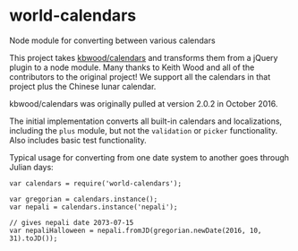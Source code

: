 # world-calendars
Node module for converting between various calendars

This project takes [kbwood/calendars](https://github.com/kbwood/calendars) and transforms them from a jQuery plugin to a node module. Many thanks to Keith Wood and all of the contributors to the original project! We support all the calendars in that project plus the Chinese lunar calendar.

kbwood/calendars was originally pulled at version 2.0.2 in October 2016.

The initial implementation converts all built-in calendars and localizations, including the `plus` module, but not the `validation` or `picker` functionality. Also includes basic test functionality.

Typical usage for converting from one date system to another goes through Julian days:
```
var calendars = require('world-calendars');

var gregorian = calendars.instance();
var nepali = calendars.instance('nepali');

// gives nepali date 2073-07-15
var nepaliHalloween = nepali.fromJD(gregorian.newDate(2016, 10, 31).toJD());
```
